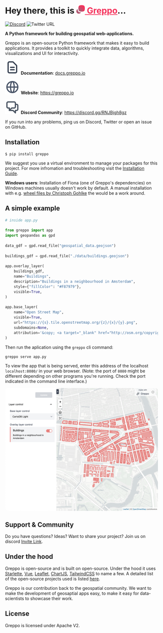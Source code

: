 # Hey there, this is <a href="https://greppo.io/" style="color: #F5325B;"><img src="./assets/logo.png" height="28"> Greppo</a>...

[![Discord](https://badgen.net/badge/icon/discord?icon=discord&label)](https://discord.gg/RNJBjgh8gz) ![Twitter URL](https://img.shields.io/twitter/url?style=social&url=https%3A%2F%2Ftwitter.com%2Fgreppo_io)

**A Python framework for building geospatial web-applications.**

Greppo is an open-source Python framework that makes it easy to build applications. It provides a toolkit to quickly integrate data, algorithms, visualizations and UI for interactivity.

<img src="./assets/docs.svg" style=""> **Documentation**: [docs.greppo.io](https://docs.greppo.io)

<img src="./assets/globe.svg" style=""> **Website**: https://greppo.io

<img src="./assets/chat.svg" style=""> **Discord Community**: https://discord.gg/RNJBjgh8gz

If you run into any problems, ping us on Discord, Twitter or open an issue on GitHub.

## Installation

```shell
$ pip install greppo
```

We suggest you use a virtual environment to manage your packages for this project. For more infromation and troubleshooting visit the [Installation Guide](https://docs.greppo.io).

**Windows users**: Installation of Fiona (one of Greppo's dependencies) on Windows machines usually doesn't work by default. A manual installation with e.g. [wheel files by Christoph Gohlke](https://www.lfd.uci.edu/~gohlke/pythonlibs/) the  would be a work around.

## A simple example

```python
# inside app.py

from greppo import app
import geopandas as gpd

data_gdf = gpd.read_file("geospatial_data.geojson")

buildings_gdf = gpd.read_file("./data/buildings.geojson")

app.overlay_layer(
    buildings_gdf,
    name="Buildings",
    description="Buildings in a neighbourhood in Amsterdam",
    style={"fillColor": "#F87979"},
    visible=True,
)

app.base_layer(
    name="Open Street Map",
    visible=True,
    url="https://{s}.tile.openstreetmap.org/{z}/{x}/{y}.png",
    subdomains=None,
    attribution='&copy; <a target="_blank" href="http://osm.org/copyright">OpenStreetMap</a> contributors',
)
```

Then run the aplication using the `greppo` cli command:

```shell
greppo serve app.py
```

To view the app that is being served, enter this address of the localhost `localhost:8080/` in your web browser. (Note: the port of `8080` might be different depending on other programs you're running. Check the port indicated in the command line interface.)

<img src="./assets/app.png" style="border-radius: 0.5rem;">

## Support & Community

Do you have questions? Ideas? Want to share your project? Join us on discord [Invite Link](https://discord.gg/RNJBjgh8gz).

## Under the hood

Greppo is open-source and is built on open-source. Under the hood it uses [Starlette](https://github.com/encode/starlette), [Vue](https://github.com/vuejs/vue), [Leaflet](https://github.com/Leaflet/Leaflet), [ChartJS](https://github.com/chartjs/Chart.js), [TailwindCSS](https://github.com/tailwindlabs/tailwindcss) to name a few. A detailed list of the open-source projects used is listed [here](https://docs.greppo.io/under-the-hood.html).

Greppo is our contribution back to the geospatial community. We want to make the development of geosaptial apps easy, to make it easy for data-scientists to showcase their work. 

## License

Greppo is licensed under Apache V2.
